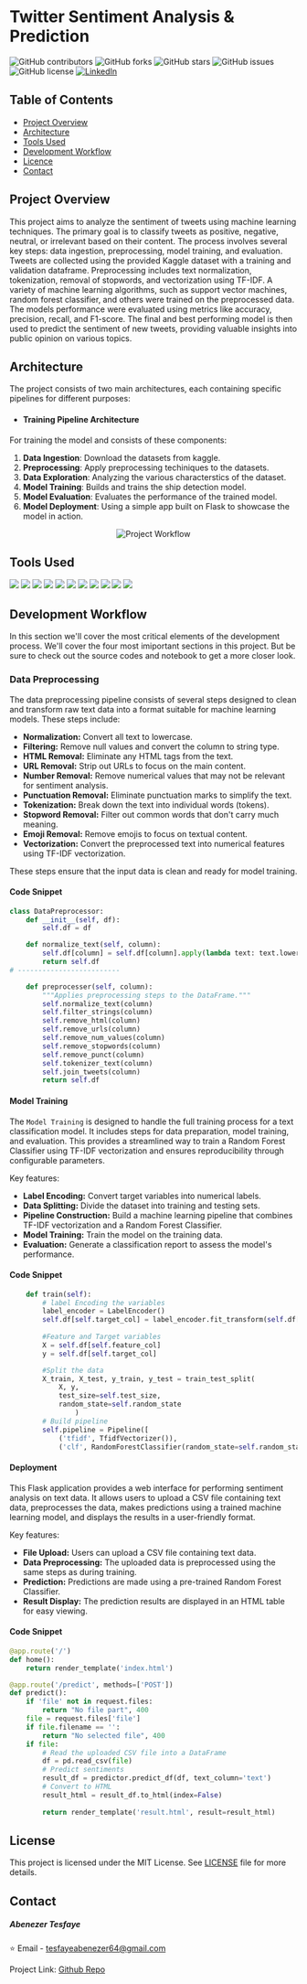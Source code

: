 # **Twitter Sentiment Analysis & Prediction**

![GitHub contributors](https://img.shields.io/github/contributors/abu14/Twitter-Sentiment-Analysis-Prediction)
![GitHub forks](https://img.shields.io/github/forks/abu14/Twitter-Sentiment-Analysis-Prediction?style=social)
![GitHub stars](https://img.shields.io/github/stars/abu14/Twitter-Sentiment-Analysis-Prediction?style=social)
![GitHub issues](https://img.shields.io/github/issues/abu14/Twitter-Sentiment-Analysis-Prediction)
![GitHub license](https://img.shields.io/github/license/abu14/Twitter-Sentiment-Analysis-Prediction)
[![LinkedIn](https://img.shields.io/badge/LinkedIn-Connect-blue)](https://www.linkedin.com/in/abenezer-tesfaye-191579214/)


<!-- Table of Contents -->
## **Table of Contents**
- [Project Overview](#project-overview)
- [Architecture](#architecture)
- [Tools Used](#tools-used)
- [Development Workflow](#development-workflow)
- [Licence](#license)
- [Contact](#contact)


<!-- ABOUT THE PROJECT -->
## **Project Overview**
This project aims to analyze the sentiment of tweets using machine learning techniques. The primary goal is to classify tweets as positive, negative, neutral, or irrelevant based on their content. The process involves several key steps: data ingestion, preprocessing, model training, and evaluation. Tweets are collected using the provided Kaggle dataset with a training and validation dataframe. Preprocessing includes text normalization, tokenization, removal of stopwords, and vectorization using TF-IDF. A variety of machine learning algorithms, such as support vector machines, random forest classifier, and others were trained on the preprocessed data. The models performance were evaluated using metrics like accuracy, precision, recall, and F1-score. The final and best performing model is then used to predict the sentiment of new tweets, providing valuable insights into public opinion on various topics.

<!-- Architecture -->
## **Architecture**
The project consists of two main architectures, each containing specific pipelines for different purposes:

- #### Training Pipeline Architecture
For training the model and consists of these components:
1. **Data Ingestion**: Download the datasets from kaggle.
2. **Preprocessing**: Apply preprocessing techiniques to the datasets.
3. **Data Exploration**: Analyzing the various characterstics of the dataset.
4. **Model Training**: Builds and trains the ship detection model.
5. **Model Evaluation**: Evaluates the performance of the trained model.
6. **Model Deployment**: Using a simple app built on Flask to showcase the model in action. 
<p align="center">
  <img src="project_workflow.PNG" alt="Project Workflow">
</p>

<!-- Tools Uses -->

## **Tools Used**
<p>
<img src="https://img.shields.io/badge/-Python-3776AB?style=flat&logo=python&logoColor=white">
<img src="https://img.shields.io/badge/-FastAPI-009688?style=flat&logo=fastapi&logoColor=white">
<img src="https://img.shields.io/badge/-Flask-000000?style=flat&logo=flask&logoColor=white">
<img src="https://img.shields.io/badge/-scikit--learn-F7931E?style=flat&logo=scikit-learn&logoColor=white">
<img src="https://img.shields.io/badge/-NumPy-013243?style=flat&logo=numpy&logoColor=white">
<img src="https://img.shields.io/badge/-Pandas-150458?style=flat&logo=pandas&logoColor=white">
<img src="https://img.shields.io/badge/-Matplotlib-11557C?style=flat&logo=matplotlib&logoColor=white">
<img src="https://img.shields.io/badge/-Seaborn-3888E3?style=flat&logo=seaborn&logoColor=white">
<img src="https://img.shields.io/badge/-joblib-000000?style=flat&logo=joblib&logoColor=white">
<img src="https://img.shields.io/badge/-HTML-E34F26?style=flat&logo=html5&logoColor=white">
<img src="https://img.shields.io/badge/-NLTK-000000?style=flat&logo=nltk&logoColor=white">
</p>


<!-- Tools Uses -->

## **Development Workflow**

In this section we'll cover the most critical elements of the development process. We'll cover the four most imiportant sections in this project. But be sure to check out the source codes and notebook to get a more closer look.

### Data Preprocessing

The data preprocessing pipeline consists of several steps designed to clean and transform raw text data into a format suitable for machine learning models. These steps include:

- **Normalization:** Convert all text to lowercase.
- **Filtering:** Remove null values and convert the column to string type.
- **HTML Removal:** Eliminate any HTML tags from the text.
- **URL Removal:** Strip out URLs to focus on the main content.
- **Number Removal:** Remove numerical values that may not be relevant for sentiment analysis.
- **Punctuation Removal:** Eliminate punctuation marks to simplify the text.
- **Tokenization:** Break down the text into individual words (tokens).
- **Stopword Removal:** Filter out common words that don't carry much meaning.
- **Emoji Removal:** Remove emojis to focus on textual content.
- **Vectorization:** Convert the preprocessed text into numerical features using TF-IDF vectorization.

These steps ensure that the input data is clean and ready for model training.

#### Code Snippet
```python
class DataPreprocessor:
    def __init__(self, df):
        self.df = df

    def normalize_text(self, column):
        self.df[column] = self.df[column].apply(lambda text: text.lower())
        return self.df
# -------------------------

    def preprocesser(self, column):
        """Applies preprocessing steps to the DataFrame."""
        self.normalize_text(column)
        self.filter_strings(column)
        self.remove_html(column)
        self.remove_urls(column)
        self.remove_num_values(column)
        self.remove_stopwords(column)
        self.remove_punct(column)
        self.tokenizer_text(column)
        self.join_tweets(column)
        return self.df      
```

#### Model Training

The `Model Training` is designed to handle the full training process for a text classification model. It includes steps for data preparation, model training, and evaluation. This provides a streamlined way to train a Random Forest Classifier using TF-IDF vectorization and ensures reproducibility through configurable parameters.

Key features:

- **Label Encoding:** Convert target variables into numerical labels.
- **Data Splitting:** Divide the dataset into training and testing sets.
- **Pipeline Construction:** Build a machine learning pipeline that combines TF-IDF vectorization and a Random Forest Classifier.
- **Model Training:** Train the model on the training data.
- **Evaluation:** Generate a classification report to assess the model's performance.


#### Code Snippet
```python
    def train(self):
        # label Encoding the variables
        label_encoder = LabelEncoder()
        self.df[self.target_col] = label_encoder.fit_transform(self.df[self.target_col])
        
        #Feature and Target variables
        X = self.df[self.feature_col]
        y = self.df[self.target_col]

        #Split the data
        X_train, X_test, y_train, y_test = train_test_split(
            X, y, 
            test_size=self.test_size,
            random_state=self.random_state
                )     
        # Build pipeline
        self.pipeline = Pipeline([
            ('tfidf', TfidfVectorizer()),
            ('clf', RandomForestClassifier(random_state=self.random_state))])
```

#### Deployment

This Flask application provides a web interface for performing sentiment analysis on text data. It allows users to upload a CSV file containing text data, preprocesses the data, makes predictions using a trained machine learning model, and displays the results in a user-friendly format.

Key features:

- **File Upload:** Users can upload a CSV file containing text data.
- **Data Preprocessing:** The uploaded data is preprocessed using the same steps as during training.
- **Prediction:** Predictions are made using a pre-trained Random Forest Classifier.
- **Result Display:** The prediction results are displayed in an HTML table for easy viewing.



#### Code Snippet
```python
@app.route('/')
def home():
    return render_template('index.html')

@app.route('/predict', methods=['POST'])
def predict():
    if 'file' not in request.files:
        return "No file part", 400
    file = request.files['file']
    if file.filename == '':
        return "No selected file", 400
    if file:
        # Read the uploaded CSV file into a DataFrame
        df = pd.read_csv(file)
        # Predict sentiments
        result_df = predictor.predict_df(df, text_column='text')
        # Convert to HTML
        result_html = result_df.to_html(index=False)
        
        return render_template('result.html', result=result_html)

```

<!-- LICENSE -->
## **License**
This project is licensed under the MIT License. See [LICENSE](./LICENSE) file for more details.



<!-- CONTACT -->
## **Contact**

##### Abenezer Tesfaye

⭐️ Email - tesfayeabenezer64@gmail.com
 
Project Link: [Github Repo](https://github.com/abu14/Twitter-Sentiment-Analysis-Prediction)
